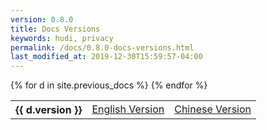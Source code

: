 ```yaml
---
version: 0.8.0
title: Docs Versions
keywords: hudi, privacy
permalink: /docs/0.8.0-docs-versions.html
last_modified_at: 2019-12-30T15:59:57-04:00
---
```


<table class="docversions">
    <tbody>
      {% for d in site.previous_docs %}
        <tr>
            <th>{{ d.version }}</th>
            <td><a href="{{ d.en }}">English Version</a></td>
            <td><a href="{{ d.cn }}">Chinese Version</a></td>
        </tr>
      {% endfor %}
    </tbody>
</table>
